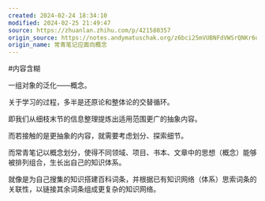 ```yaml
---
created: 2024-02-24 18:34:10
modified: 2024-02-25 21:49:47
source: https://zhuanlan.zhihu.com/p/421580357
origin_source: https://notes.andymatuschak.org/z6bci25mVUBNFdVWSrQNKr6u7AZ1jFzfTVbMF
origin_name: 常青笔记应面向概念
---
```

#内容含糊 

一组对象的泛化——概念。

关于学习的过程，多半是还原论和整体论的交替循环。

即我们从细枝末节的信息整理提炼出适用范围更广的抽象内容。

而若接触的是更抽象的内容，就需要考虑划分、探索细节。

而常青笔记以概念划分，使得不同领域、项目、书本、文章中的思想（概念）能够被排列组合，生长出自己的知识体系。

就像是为自己搜集的知识搭建百科词条，并根据已有知识网络（体系）思索词条的关联性，以链接其余词条组成更复杂的知识网络。


